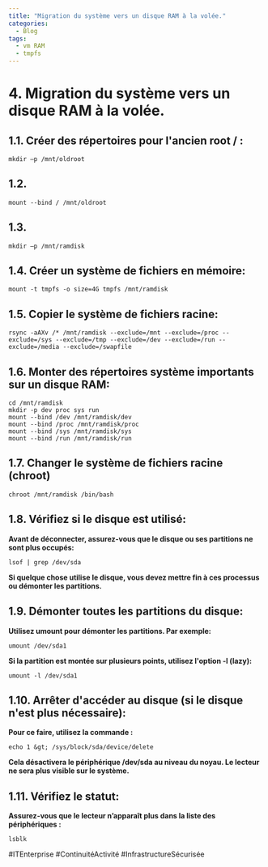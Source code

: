 ```yaml
---
title: "Migration du système vers un disque RAM à la volée."
categories:
  - Blog
tags:
  - vm RAM
  - tmpfs
---
```


#  4. Migration du système vers un disque RAM à la volée. 
## 1.1. Créer des répertoires pour l'ancien root / :
```
mkdir –p /mnt/oldroot
```
## 1.2. 
```
mount --bind / /mnt/oldroot
```
## 1.3.
```
mkdir –p /mnt/ramdisk
```
## 1.4. Créer un système de fichiers en mémoire:
```
mount -t tmpfs -o size=4G tmpfs /mnt/ramdisk
```
## 1.5. Copier le système de fichiers racine:
```
rsync -aAXv /* /mnt/ramdisk --exclude=/mnt --exclude=/proc --exclude=/sys --exclude=/tmp --exclude=/dev --exclude=/run --exclude=/media --exclude=/swapfile
```
## 1.6. Monter des répertoires système importants sur un disque RAM:
```
cd /mnt/ramdisk
mkdir -p dev proc sys run
mount --bind /dev /mnt/ramdisk/dev
mount --bind /proc /mnt/ramdisk/proc
mount --bind /sys /mnt/ramdisk/sys
mount --bind /run /mnt/ramdisk/run
```
## 1.7. Changer le système de fichiers racine (chroot)
```
chroot /mnt/ramdisk /bin/bash
```
## 1.8. Vérifiez si le disque est utilisé:
**Avant de déconnecter, assurez-vous que le disque ou ses partitions ne sont plus occupés:**
```
lsof | grep /dev/sda
```
**Si quelque chose utilise le disque, vous devez mettre fin à ces processus ou démonter les partitions.**
## 1.9. Démonter toutes les partitions du disque:
**Utilisez umount pour démonter les partitions. Par exemple:**
```
umount /dev/sda1
```
**Si la partition est montée sur plusieurs points, utilisez l'option -l (lazy):**
```
umount -l /dev/sda1
```
## 1.10. Arrêter d'accéder au disque (si le disque n'est plus nécessaire):
**Pour ce faire, utilisez la commande :**
```
echo 1 &gt; /sys/block/sda/device/delete
```
**Cela désactivera le périphérique /dev/sda au niveau du noyau. Le lecteur ne sera plus visible sur le système.**
## 1.11. Vérifiez le statut:
**Assurez-vous que le lecteur n’apparaît plus dans la liste des périphériques :**
```
lsblk
```
#ITEnterprise #ContinuitéActivité #InfrastructureSécurisée
